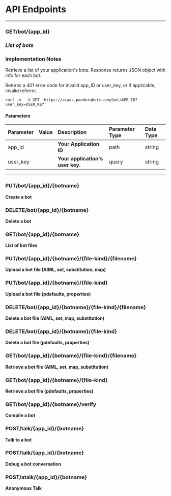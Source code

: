# API Endpoints

---

### **GET/bot/{app\_id}**

### _List of bots_

### Implementation Notes

Retrieve a list of your application's bots. Response returns JSON object with info for each bot.

Returns a 401 error code for invalid app\_ID or user\_key, or if applicable, invalid referrer.

```
curl -v  -X GET 'https://aiaas.pandorabots.com/bot/APP_ID?user_key=USER_KEY'
```

#### Parameters

| Parameter | Value | Description | Parameter Type | Data Type |
| :--- | :--- | :--- | :--- | :--- |
| app\_id |  | **Your Application ID** | path | string |
| user\_key |  | **Your application's user key.** | query | string |

---

### **PUT/bot/{app\_id}/{botname}**

**Create a bot**

### **DELETE/bot/{app\_id}/{botname}**

**Delete a bot**

### **GET/bot/{app\_id}/{botname}**

**List of bot files**

### **PUT/bot/{app\_id}/{botname}/{file-kind}/{filename}**

**Upload a bot file \(AIML, set, substitution, map\)**

### **PUT/bot/{app\_id}/{botname}/{file-kind}**

**Upload a bot file \(pdefaults, properties\)**

### **DELETE/bot/{app\_id}/{botname}/{file-kind}/{filename}**

**Delete a bot file \(AIML, set, map, substitution\)**

### **DELETE/bot/{app\_id}/{botname}/{file-kind}**

**Delete a bot file \(pdefaults, properties\)**

### **GET/bot/{app\_id}/{botname}/{file-kind}/{filename}**

**Retrieve a bot file \(AIML, set, map, substitution\)**

### **GET/bot/{app\_id}/{botname}/{file-kind}**

**Retrieve a bot file \(pdefaults, properties\)**

### **GET/bot/{app\_id}/{botname}/verify**

**Compile a bot**

### **POST/talk/{app\_id}/{botname}**

**Talk to a bot**

### **POST/talk/{app\_id}/{botname}**

**Debug a bot conversation**

### **POST/atalk/{app\_id}/{botname}**

**Anonymous Talk**

